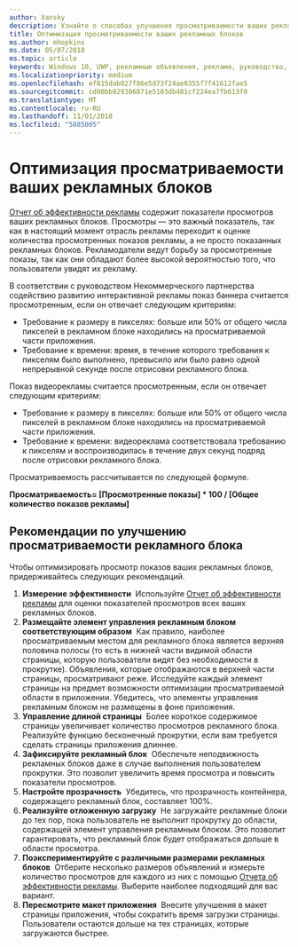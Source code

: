 ```yaml
---
author: Xansky
description: Узнайте о способах улучшения просматриваемости ваших рекламных блоков.
title: Оптимизация просматриваемости ваших рекламных блоков
ms.author: mhopkins
ms.date: 05/07/2018
ms.topic: article
keywords: Windows 10, UWP, рекламные объявления, реклама, руководство, просмотры
ms.localizationpriority: medium
ms.openlocfilehash: ef815dab027f86e5d73f24ae0355f7f41612fae5
ms.sourcegitcommit: cd00bb829306871e5103db481cf224ea7fb613f0
ms.translationtype: MT
ms.contentlocale: ru-RU
ms.lasthandoff: 11/01/2018
ms.locfileid: "5885005"
---
```

# <a name="optimize-the-viewability-of-your-ad-units"></a>Оптимизация просматриваемости ваших рекламных блоков

[Отчет об эффективности рекламы](../publish/advertising-performance-report.md) содержит показатели просмотров ваших рекламных блоков. Просмотры — это важный показатель, так как в настоящий момент отрасль рекламы переходит к оценке количества просмотренных показов рекламы, а не просто показанных рекламных блоков. Рекламодатели ведут борьбу за просмотренные показы, так как они обладают более высокой вероятностью того, что пользователи увидят их рекламу.  

В соответствии с руководством Некоммерческого партнерства содействию развитию интерактивной рекламы показ баннера считается просмотренным, если он отвечает следующим критериям:

* Требование к размеру в пикселях: больше или 50% от общего числа пикселей в рекламном блоке находились на просматриваемой части приложения.
* Требование к времени: время, в течение которого требования к пикселям было выполнено, превысило или было равно одной непрерывной секунде после отрисовки рекламного блока.

Показ видеорекламы считается просмотренным, если он отвечает следующим критериям:

* Требование к размеру в пикселях: больше или 50% от общего числа пикселей в рекламном блоке находились на просматриваемой части приложения.
* Требование к времени: видеореклама соответствовала требованию к пикселям и воспроизводилась в течение двух секунд подряд после отрисовки рекламного блока.

Просматриваемость рассчитывается по следующей формуле.

**Просматриваемость= [Просмотренные показы] * 100 / [Общее количество показов рекламы]**

## <a name="guidelines-to-improve-ad-unit-viewability"></a>Рекомендации по улучшению просматриваемости рекламного блока

Чтобы оптимизировать просмотр показов ваших рекламных блоков, придерживайтесь следующих рекомендаций.

1. **Измерение эффективности**&nbsp;&nbsp;Используйте [Отчет об эффективности рекламы](../publish/advertising-performance-report.md) для оценки показателей просмотров всех ваших рекламных блоков.
2.  **Размещайте элемент управления рекламным блоком соответствующим образом**&nbsp;&nbsp;Как правило, наиболее просматриваемым местом для рекламного блока является верхняя половина полосы (то есть в нижней части видимой области страницы, которую пользователи видят без необходимости в прокрутке). Объявления, которые отображаются в верхней части страницы, просматривают реже. Исследуйте каждый элемент страницы на предмет возможности оптимизации просматриваемой области в приложении. Убедитесь, что элементы управления рекламным блоком не размещены в фоне приложения.
3.  **Управление длиной страницы**&nbsp;&nbsp;Более короткое содержимое страницы увеличивает количество просмотров рекламного блока. Реализуйте функцию бесконечный прокрутки, если вам требуется сделать страницы приложения длиннее.
4.  **Зафиксируйте рекламный блок**&nbsp;&nbsp;Обеспечьте неподвижность рекламных блоков даже в случае выполнения пользователем прокрутки. Это позволит увеличить время просмотра и повысить показатели просмотров.
5.  **Настройте прозрачность**&nbsp;&nbsp;Убедитесь, что прозрачность контейнера, содержащего рекламный блок, составляет 100%.
6.  **Реализуйте отложенную загрузку**&nbsp;&nbsp;Не загружайте рекламные блоки до тех пор, пока пользователь не выполнит прокрутку до области, содержащей элемент управления рекламным блоком. Это позволит гарантировать, что рекламный блок будет отображаться дольше в области просмотра.
7.  **Поэкспериментируйте с различными размерами рекламных блоков**&nbsp;&nbsp;Отберите несколько размеров объявлений и измерьте количество просмотров для каждого из них с помощью [Отчета об эффективности рекламы](../publish/advertising-performance-report.md). Выберите наиболее подходящий для вас вариант.
8.  **Пересмотрите макет приложения**&nbsp;&nbsp;Внесите улучшения в макет страницы приложения, чтобы сократить время загрузки страницы. Пользователи остаются дольше на тех страницах, которые загружаются быстрее.
